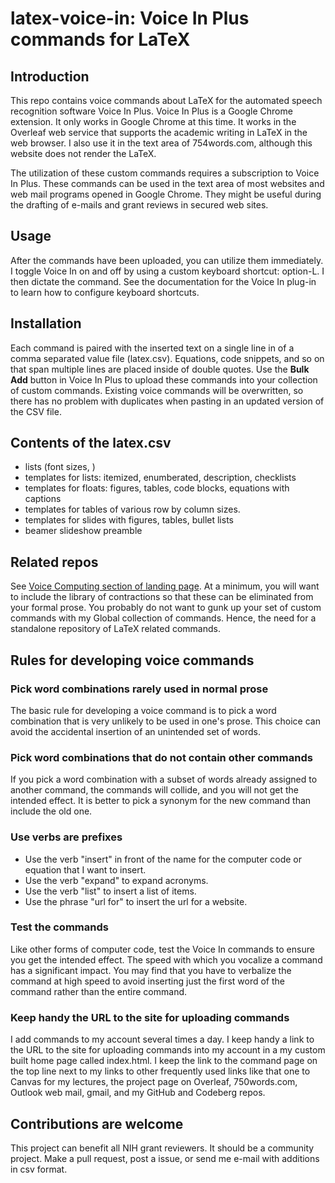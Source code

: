 # latex-voice-in: Voice In Plus commands for LaTeX

## Introduction
This repo contains voice commands about LaTeX for the automated speech recognition software Voice In Plus.
Voice In Plus is a Google Chrome extension.
It only works in Google Chrome at this time.
It works in the Overleaf web service that supports the academic writing in LaTeX in the web browser.
I also use it in the text area of 754words.com, although this website does not render the LaTeX.

The utilization of these custom commands requires a subscription to Voice In Plus.
These commands can be used in the text area of most websites and web mail programs opened in Google Chrome.
They might be useful during the drafting of e-mails and grant reviews in secured web sites.

## Usage
After the commands have been uploaded, you can utilize them immediately.
I toggle Voice In on and off by using a custom keyboard shortcut: option-L.
I then dictate the command.
See the documentation for the Voice In plug-in to learn how to configure keyboard shortcuts.

## Installation
Each command is paired with the inserted text on a single line in of a comma separated value file (latex.csv).
Equations, code snippets, and so on that span multiple lines are placed inside of double quotes.
Use the **Bulk Add** button in Voice In Plus to upload these commands into your collection of custom commands.
Existing voice commands will be overwritten, so there has no problem with duplicates when pasting in an updated version of the CSV file.

## Contents of the latex.csv

- lists (font sizes, )
- templates for lists: itemized, enumberated, description, checklists
- templates for floats: figures, tables, code blocks, equations with captions
- templates for tables of various row by column sizes.
- templates for slides with figures, tables, bullet lists
- beamer slideshow preamble

## Related repos
See [Voice Computing section of landing page](https://github.com/MooersLab/MooersLab?tab=readme-ov-file#voice-computing).
At a minimum, you will want to include the library of contractions so that these can be eliminated from your formal prose.
You probably do not want to gunk up your set of custom commands with my Global collection of commands.
Hence, the need for a standalone repository of LaTeX related commands.

## Rules for developing voice commands

### Pick word combinations rarely used in normal prose
The basic rule for developing a voice command is to pick a word combination that is very unlikely to be used in one's prose.
This choice can avoid the accidental insertion of an unintended set of words.

### Pick word combinations that do not contain other commands
If you pick a word combination with a subset of words already assigned to another command, the commands will collide, and you will not get the intended effect.
It is better to pick a synonym for the new command than include the old one.

### Use verbs are prefixes

- Use the verb "insert" in front of the name for the computer code or equation that I want to insert.
- Use the verb "expand" to expand acronyms.
- Use the verb "list" to insert a list of items.
- Use the phrase "url for" to insert the url for a website.

### Test the commands
Like other forms of computer code, test the Voice In commands to ensure you get the intended effect.
The speed with which you vocalize a command has a significant impact.
You may find that you have to verbalize the command at high speed to avoid inserting just the first word of the command rather than the entire command.

### Keep handy the URL to the site for uploading commands
I add commands to my account several times a day.
I keep handy a link to the URL to the site for uploading commands into my account in a my custom built home page called index.html.
I keep the link to the command page on the top line next to my links to other frequently used links like that one to Canvas for my lectures, the project page on Overleaf, 750words.com, Outlook web mail, gmail, and my GitHub and Codeberg repos.

## Contributions are welcome
This project can benefit all NIH grant reviewers.
It should be a community project.
Make a pull request, post a issue, or send me e-mail with additions in csv format.
